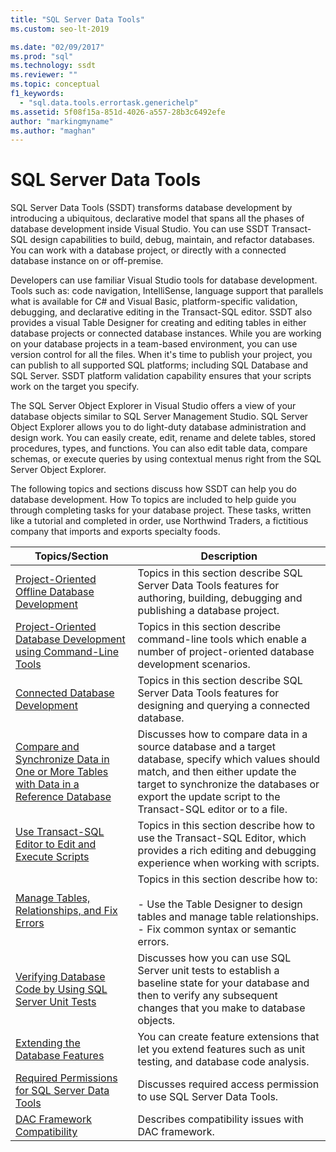 ```yaml
---
title: "SQL Server Data Tools"
ms.custom: seo-lt-2019

ms.date: "02/09/2017"
ms.prod: "sql"
ms.technology: ssdt
ms.reviewer: ""
ms.topic: conceptual
f1_keywords: 
  - "sql.data.tools.errortask.generichelp"
ms.assetid: 5f08f15a-851d-4026-a557-28b3c6492efe
author: "markingmyname"
ms.author: "maghan"
---
```

# SQL Server Data Tools
SQL Server Data Tools (SSDT) transforms database development by introducing a ubiquitous, declarative model that spans all the phases of database development inside Visual Studio. You can use SSDT Transact\-SQL design capabilities to build, debug, maintain, and refactor databases. You can work with a database project, or directly with a connected database instance on or off-premise.  
  
Developers can use familiar Visual Studio tools for database development. Tools such as: code navigation, IntelliSense, language support that parallels what is available for C# and Visual Basic, platform-specific validation, debugging, and declarative editing in the Transact\-SQL editor. SSDT also provides a visual Table Designer for creating and editing tables in either database projects or connected database instances. While you are working on your database projects in a team-based environment, you can use version control for all the files. When it's time to publish your project, you can publish to all supported SQL platforms; including SQL Database and SQL Server. SSDT platform validation capability ensures that your scripts work on the target you specify.  
  
The SQL Server Object Explorer in Visual Studio offers a view of your database objects similar to SQL Server Management Studio. SQL Server Object Explorer allows you to do light-duty database administration and design work. You can easily create, edit, rename and delete tables, stored procedures, types, and functions. You can also edit table data, compare schemas, or execute queries by using contextual menus right from the SQL Server Object Explorer.  
  
The following topics and sections discuss how SSDT can help you do database development. How To topics are included to help guide you through completing tasks for your database project. These tasks, written like a tutorial and completed in order, use Northwind Traders, a fictitious company that imports and exports specialty foods.  
  
|Topics/Section|Description|  
|-------------------|---------------|  
|[Project-Oriented Offline Database Development](../ssdt/project-oriented-offline-database-development.md)|Topics in this section describe SQL Server Data Tools features for authoring, building, debugging and publishing a database project.|  
|[Project-Oriented Database Development using Command-Line Tools](../ssdt/project-oriented-database-development-using-command-line-tools.md)|Topics in this section describe command-line tools which enable a number of project-oriented database development scenarios.|  
|[Connected Database Development](../ssdt/connected-database-development.md)|Topics in this section describe SQL Server Data Tools features for designing and querying a connected database.|  
|[Compare and Synchronize Data in One or More Tables with Data in a Reference Database](../ssdt/compare-and-synchronize-data-in-tables-with-data-in-reference-database.md)|Discusses how to compare data in a source database and a target database, specify which values should match, and then either update the target to synchronize the databases or export the update script to the Transact\-SQL editor or to a file.|  
|[Use Transact-SQL Editor to Edit and Execute Scripts](../ssdt/use-transact-sql-editor-to-edit-and-execute-scripts.md)|Topics in this section describe how to use the Transact\-SQL Editor, which provides a rich editing and debugging experience when working with scripts.|  
|[Manage Tables, Relationships, and Fix Errors](../ssdt/manage-tables-relationships-and-fix-errors.md)|Topics in this section describe how to:<br /><br />-   Use the Table Designer to design tables and manage table relationships.<br />-   Fix common syntax or semantic errors.|  
|[Verifying Database Code by Using SQL Server Unit Tests](../ssdt/verifying-database-code-by-using-sql-server-unit-tests.md)|Discusses how you can use SQL Server unit tests to establish a baseline state for your database and then to verify any subsequent changes that you make to database objects.|  
|[Extending the Database Features](../ssdt/extending-the-database-features.md)|You can create feature extensions that let you extend features such as unit testing, and database code analysis.|  
|[Required Permissions for SQL Server Data Tools](../ssdt/required-permissions-for-sql-server-data-tools.md)|Discusses required access permission to use SQL Server Data Tools.|  
|[DAC Framework Compatibility](../ssdt/dac-framework-compatibility.md)|Describes compatibility issues with DAC framework.|  
  

  
